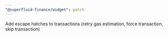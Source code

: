 ```yaml
---
"@superfluid-finance/widget": patch
---
```


Add escape hatches to transactions (retry gas estimation, force transaction, skip transaction)
